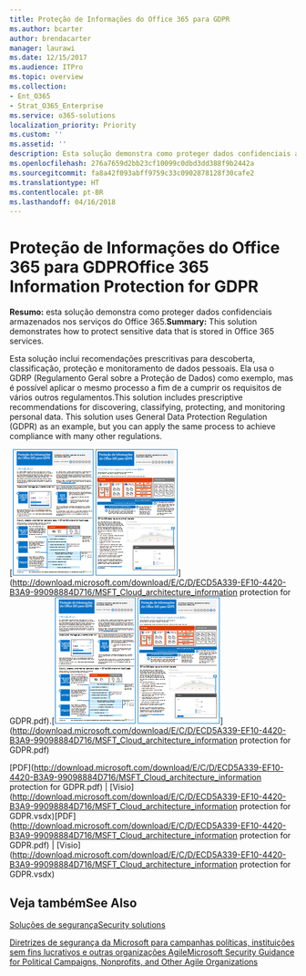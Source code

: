```yaml
---
title: Proteção de Informações do Office 365 para GDPR
ms.author: bcarter
author: brendacarter
manager: laurawi
ms.date: 12/15/2017
ms.audience: ITPro
ms.topic: overview
ms.collection:
- Ent_O365
- Strat_O365_Enterprise
ms.service: o365-solutions
localization_priority: Priority
ms.custom: ''
ms.assetid: ''
description: Esta solução demonstra como proteger dados confidenciais armazenados nos serviços do Office 365.
ms.openlocfilehash: 276a7659d2bb23cf10099c0dbd3dd388f9b2442a
ms.sourcegitcommit: fa8a42f093abff9759c33c0902878128f30cafe2
ms.translationtype: HT
ms.contentlocale: pt-BR
ms.lasthandoff: 04/16/2018
---
```

# <a name="office-365-information-protection-for-gdpr"></a><span data-ttu-id="aa3a1-103">Proteção de Informações do Office 365 para GDPR</span><span class="sxs-lookup"><span data-stu-id="aa3a1-103">Office 365 Information Protection for GDPR</span></span>

 <span data-ttu-id="aa3a1-104">**Resumo:** esta solução demonstra como proteger dados confidenciais armazenados nos serviços do Office 365.</span><span class="sxs-lookup"><span data-stu-id="aa3a1-104">**Summary:** This solution demonstrates how to protect sensitive data that is stored in Office 365 services.</span></span>
  
<span data-ttu-id="aa3a1-p101">Esta solução inclui recomendações prescritivas para descoberta, classificação, proteção e monitoramento de dados pessoais. Ela usa o GDRP (Regulamento Geral sobre a Proteção de Dados) como exemplo, mas é possível aplicar o mesmo processo a fim de a cumprir os requisitos de vários outros regulamentos.</span><span class="sxs-lookup"><span data-stu-id="aa3a1-p101">This solution includes prescriptive recommendations for discovering, classifying, protecting, and monitoring personal data. This solution uses General Data Protection Regulation (GDPR) as an example, but you can apply the same process to achieve compliance with many other regulations.</span></span>

<span data-ttu-id="aa3a1-107">[![Imagem em miniatura do cartaz da Proteção de Informações do Office 365 para GDRP](images/InfoProtectGDPR_Poster/o365infoprotectforgdpr_thumb.png)](http://download.microsoft.com/download/E/C/D/ECD5A339-EF10-4420-B3A9-99098884D716/MSFT_Cloud_architecture_information protection for GDPR.pdf).</span><span class="sxs-lookup"><span data-stu-id="aa3a1-107">[![Thumb image of the Office 365 Information Protection for GDPR poster.](images/InfoProtectGDPR_Poster/o365infoprotectforgdpr_thumb.png)](http://download.microsoft.com/download/E/C/D/ECD5A339-EF10-4420-B3A9-99098884D716/MSFT_Cloud_architecture_information protection for GDPR.pdf)</span></span>
  
<span data-ttu-id="aa3a1-108">[PDF](http://download.microsoft.com/download/E/C/D/ECD5A339-EF10-4420-B3A9-99098884D716/MSFT_Cloud_architecture_information protection for GDPR.pdf)  | [Visio](http://download.microsoft.com/download/E/C/D/ECD5A339-EF10-4420-B3A9-99098884D716/MSFT_Cloud_architecture_information protection for GDPR.vsdx)</span><span class="sxs-lookup"><span data-stu-id="aa3a1-108">[PDF](http://download.microsoft.com/download/E/C/D/ECD5A339-EF10-4420-B3A9-99098884D716/MSFT_Cloud_architecture_information protection for GDPR.pdf)  | [Visio](http://download.microsoft.com/download/E/C/D/ECD5A339-EF10-4420-B3A9-99098884D716/MSFT_Cloud_architecture_information protection for GDPR.vsdx)</span></span>
  

## <a name="see-also"></a><span data-ttu-id="aa3a1-109">Veja também</span><span class="sxs-lookup"><span data-stu-id="aa3a1-109">See Also</span></span>

[<span data-ttu-id="aa3a1-110">Soluções de segurança</span><span class="sxs-lookup"><span data-stu-id="aa3a1-110">Security solutions</span></span>](security-solutions.md)
  
[<span data-ttu-id="aa3a1-111">Diretrizes de segurança da Microsoft para campanhas políticas, instituições sem fins lucrativos e outras organizações Agile</span><span class="sxs-lookup"><span data-stu-id="aa3a1-111">Microsoft Security Guidance for Political Campaigns, Nonprofits, and Other Agile Organizations</span></span>](microsoft-security-guidance-for-political-campaigns-nonprofits-and-other-agile-o.md)





